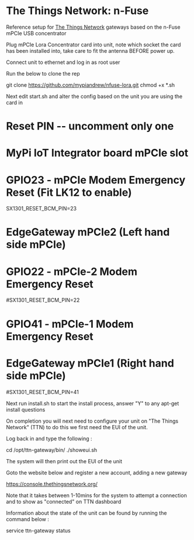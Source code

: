 # The Things Network: n-Fuse 

Reference setup for [The Things Network](http://thethingsnetwork.org/) gateways based on the n-Fuse mPCIe USB concentrator

Plug mPCIe Lora Concentrator card into unit, note which socket the card has been installed into, take care to fit the antenna BEFORE power up.

Connect unit to ethernet and log in as root user 

Run the below to clone the rep

  git clone https://github.com/mypiandrew/nfuse-lora.git
  chmod +x *.sh
  
Next edit start.sh and alter the config based on the unit you are using the card in

  # Reset PIN -- uncomment only one
  # MyPi IoT Integrator board mPCIe slot
  # GPIO23 - mPCIe Modem Emergency Reset (Fit LK12 to enable)
  SX1301_RESET_BCM_PIN=23
  # EdgeGateway mPCIe2 (Left hand side mPCIe)
  # GPIO22 - mPCIe-2 Modem Emergency Reset 
  #SX1301_RESET_BCM_PIN=22
  # GPIO41 - mPCIe-1 Modem Emergency Reset 
  # EdgeGateway mPCIe1 (Right hand side mPCIe)
  #SX1301_RESET_BCM_PIN=41

Next run install.sh to start the install process, answer "Y" to any apt-get install questions

On completion you will next need to configure your unit on "The Things Network" (TTN) to do this we first need the EUI of the unit.

Log back in and type the following :

  cd /opt/ttn-gateway/bin/
  ./showeui.sh

The system will then print out the EUI of the unit

Goto the website below and register a new account, adding a new gateway 
  
  https://console.thethingsnetwork.org/ 

  
Note that it takes between 1-10mins for the system to attempt a connection and to show as "connected" on TTN dashboard


Information about the state of the unit can be found by running the command below :

  service ttn-gateway status



